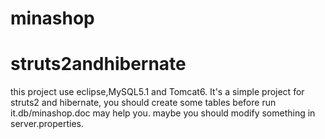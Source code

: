 minashop
========

struts2andhibernate
=======================
this project use eclipse,MySQL5.1 and Tomcat6.
It's a simple project for struts2 and hibernate,
you should create some tables before run it.db/minashop.doc may help you.
maybe you should modify something in server.properties.
